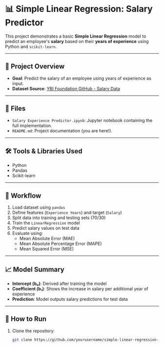 # 📊 Simple Linear Regression: Salary Predictor

This project demonstrates a basic **Simple Linear Regression** model to predict an employee's **salary** based on their **years of experience** using Python and `scikit-learn`.

---

## 📌 Project Overview

- **Goal**: Predict the salary of an employee using years of experience as input.
- **Dataset Source**: [YBI Foundation GitHub - Salary Data](https://github.com/ybifoundation/Dataset/raw/main/Salary%20Data.csv)

---

## 📁 Files

- `Salary Experience Predictor.ipynb`: Jupyter notebook containing the full implementation.
- `README.md`: Project documentation (you are here!).

---

## 🛠️ Tools & Libraries Used

- Python
- Pandas
- Scikit-learn

---

## 🔄 Workflow

1. Load dataset using `pandas`
2. Define features (`Experience Years`) and target (`Salary`)
3. Split data into training and testing sets (70/30)
4. Train the `LinearRegression` model
5. Predict salary values on test data
6. Evaluate using:
   - Mean Absolute Error (MAE)
   - Mean Absolute Percentage Error (MAPE)
   - Mean Squared Error (MSE)

---

## 📈 Model Summary

- **Intercept (b₀)**: Derived after training the model
- **Coefficient (b₁)**: Shows the increase in salary per additional year of experience
- **Prediction**: Model outputs salary predictions for test data

---

## 🔧 How to Run

1. Clone the repository:
   ```bash
   git clone https://github.com/yourusername/simple-linear-regression-salary.git
